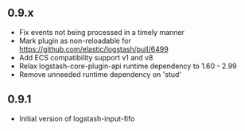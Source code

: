 ## 0.9.x
  - Fix events not being processed in a timely manner
  - Mark plugin as non-reloadable for https://github.com/elastic/logstash/pull/6499
  - Add ECS compatibility support v1 and v8
  - Relax logstash-core-plugin-api runtime dependency to 1.60 - 2.99
  - Remove unneeded runtime dependency on 'stud'

## 0.9.1
  - Initial version of logstash-input-fifo
